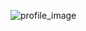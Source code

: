 ![profile_image](https://avatars0.githubusercontent.com/u/19769948?s=400&u=13fc943ca6341c9d87e0654c56dc778ffd44c6dc&v=4)

